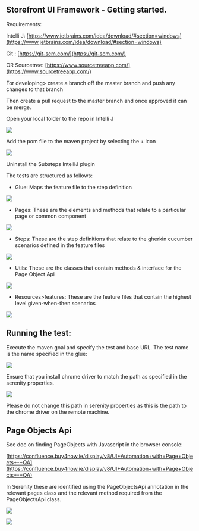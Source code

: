 ## Storefront UI Framework - Getting started.

Requirements:

Intelli J: [https://www.jetbrains.com/idea/download/#section=windows](https://www.jetbrains.com/idea/download/#section=windows)



Git : [https://git-scm.com/](https://git-scm.com/)

OR Sourcetree: [https://www.sourcetreeapp.com/](https://www.sourcetreeapp.com/)




For developing> create a branch off the master branch and push any changes to that branch

Then create a pull request to the master branch and once approved it can be merge.



Open your local folder to the repo in Intelli J

![](https://lh4.googleusercontent.com/_-c4uDZXbYABVZOsMNtVatLGy4uh9dP24dHynhEm16acgUtMm6FJxjU3pDDAkxBziNx8TCRCn-EDAZUSTz8UvVP5Fsfn5RaSc_FBfIMK4ySVGtVpgey37wjkv6Zis43C8XJWOQVg)



Add the pom file to the maven project by selecting the + icon

![](https://lh5.googleusercontent.com/OB0XWFmopQMdVlK5Wd0o9NVLPHsEi0h9iExsefj6tk-1MzEyyu8JlU2NDcQi2OkAVks_p1z6pAesGr8zcDA2KvBtSe6kqQVanNX1yXceJgkSbwPrtyzgee1uOOdi5v5pJA2ObnN8)



Uninstall the Substeps IntelliJ plugin




The tests are structured as follows:



-   Glue: Maps the feature file to the step definition


![](https://lh4.googleusercontent.com/DVwV5McqHVbddpR7I_kI1J3W1j4FFmQiTI-mhdBQK9_4xZ9B39up6tb1v0uNmb7EOinAUxnA32jxLz9hYVmnji-CI376fS2wfLS1Ova9mp-XWyfsBuzw6u55DWonNMnmQV8brRhd)



-   Pages: These are the elements and methods that relate to a particular page or common component




![](https://lh5.googleusercontent.com/rHc2sHkwsOvfm3NUbaz6rZIFOyyn60YVwiugeRnUhXrXQ8HU3_PrPgUPmfEfQVd3n1G2mFXhS2COuvix1hWjua022DD4puX2IqYTQQYJPS4w0zBFm0adH6VdwTRH8Au3ZAN8yLTw)



-   Steps: These are the step definitions that relate to the gherkin cucumber scenarios defined in the feature files




![](https://lh5.googleusercontent.com/HyscBooYnLGbVZ_iH72mxNMSj_g6ERFrLo5OISOdkoGeA79g0PK50Pu5OQvcb-MOTgG4QTLPlEFNC1-nlRAUPu7999lw4CzbvyLu05Wv3aAl1cHZn_iYQmHVrmBK4X0COAhFvITZ)



-   Utils: These are the classes that contain methods & interface for the Page Object Api




![](https://lh3.googleusercontent.com/CeFdNgP4ogtMO_0givpKbxCi5JhSpZqgdgAJR-om17CnTGy5XlefhAFP_j9VyRuUbjjmjn8H2_8vn76pqdBTgCxJ1a52YK5hgcZ7fBZVAh9Sp467Nkxtpa1O41C6_0_3825YkkTC)



-   Resources>features: These are the feature files that contain the highest level given-when-then scenarios




![](https://lh6.googleusercontent.com/7J0Dbc7Bw4PoQdDLQt-ogfv0uxZG9mQRw2toqxjzlHqEu7gJzXx_jK7kJ10fLO80j-dwNv3a9x2_OKKlOs0HmnhAqwtucnY5udSLQOHvclyPFnt2FlcyB6DhmjxyEpW4QV5tiURM)



## Running the test:

Execute the maven goal and specify the test and base URL. The test name is the name specified in the glue:



![](https://lh4.googleusercontent.com/76Yurfdv0EtN-9VQvdnl5wblrifpr8GBGy6eAcPBtsNxEZO6YZlx2t_PYQ-PaeHg9q4HMApZ8uR2l79WOLA--7aTF7jUNjAXS3iVv4ucek1ugnFeOiBYjLdX_43Irqm_cHiWLbHP)





Ensure that you install chrome driver to match the path as specified in the serenity properties.



![](https://lh3.googleusercontent.com/Ou6YyfAyMrQ7G-eAxsSaTcRACc74rLOwbbkCU_fCfNTkkYGRfQNufDKWjdp9JCJSsMZWrNUtyaBwG0C-E2ZEXXkzYlf1zNjMH_T0aVjEM4lJdMcWjtMgoPPCmadud4xTuczeFeU_)



Please do not change this path in serenity properties as this is the path to the chrome driver on the remote machine.



## Page Objects Api



See doc on finding PageObjects with Javascript in the browser console:

[https://confluence.buy4now.ie/display/v8/UI+Automation+with+Page+Objects+-+QA](https://confluence.buy4now.ie/display/v8/UI+Automation+with+Page+Objects+-+QA)



In Serenity these are identified using the PageObjectsApi annotation in the relevant pages class and the relevant method required from the PageObjectsApi class.



![](https://lh6.googleusercontent.com/ZEXjOK6kkzM4HRIZqo9x4mYIxjBeK9SAzmJJCj6twZmW0VTX5t-Bq48PDKAbU90c2Rhs4EKSrv0sed09rIYcEKMqOwa-VybhRLpq8rNWmA6SLh6ZrhEX9QNhQJb3-RWrvaO_0wvv)



![](https://lh5.googleusercontent.com/_Ggjs1OVtbO_M1sxubLI1m3pYSC9ftp4ZArmBOJ0r5ILK-ItVDy5uFYU5t5WxpF3OSZ7kEknRyldkcVyxXthjELtW-RYpRnYk5m0jIb_G1_eAWJssGAm-8T3nvbAbCFySAsnZDZo)